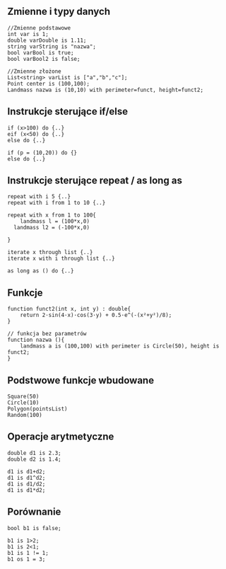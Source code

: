 ## Zmienne i typy danych
```
//Zmienne podstawowe
int var is 1;
double varDouble is 1.11;
string varString is "nazwa";
bool varBool is true;
bool varBool2 is false;

//Zmienne złożone
List<string> varList is ["a","b","c"];
Point center is (100,100);
Landmass nazwa is (10,10) with perimeter=funct, height=funct2;
```

## Instrukcje sterujące if/else

```
if (x>100) do {..}
eif (x<50) do {..}
else do {..}

if (p = (10,20)) do {}
else do {..}
```

## Instrukcje sterujące repeat / as long as
```
repeat with i 5 {..}
repeat with i from 1 to 10 {..}

repeat with x from 1 to 100{
	landmass l = (100*x,0)
  landmass l2 = (-100*x,0)
    
}

iterate x through list {..}
iterate x with i through list {..}

as long as () do {..}
```

## Funkcje
```
function funct2(int x, int y) : double{
	return 2·sin(4·x)·cos(3·y) + 0.5·e^(-(x²+y²)/8);
}

// funkcja bez parametrów
function nazwa (){
    landmass a is (100,100) with perimeter is Circle(50), height is funct2;
}
```
## Podstwowe funkcje wbudowane
```
Square(50)
Circle(10)
Polygon(pointsList)
Random(100)
```
## Operacje arytmetyczne
```
double d1 is 2.3;
double d2 is 1.4;

d1 is d1+d2;
d1 is d1^d2;
d1 is d1/d2;
d1 is d1*d2;
```
## Porównanie
```
bool b1 is false;

b1 is 1>2;
b1 is 2<1;
b1 is 1 != 1;
b1 os 1 = 3;
```

